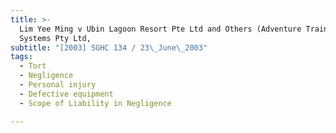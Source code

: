 ```yaml
---
title: >-
  Lim Yee Ming v Ubin Lagoon Resort Pte Ltd and Others (Adventure Training
  Systems Pty Ltd,
subtitle: "[2003] SGHC 134 / 23\_June\_2003"
tags:
  - Tort
  - Negligence
  - Personal injury
  - Defective equipment
  - Scope of Liability in Negligence

---
```


